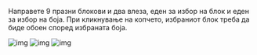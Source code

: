 Направете 9 празни блокови и два влеза, еден за избор на блок и еден за избор на боја. При кликнување на копчето, избраниот блок треба да биде обоен според избраната боја.


![img](https://raw.githubusercontent.com/gentinuhiu/internet-programiranje/gn/dom-tasks/%D0%B2%D0%B5%D0%B6%D0%B1%D0%B8/5.%20DOM/8/img/Picture1.png)
![img](https://raw.githubusercontent.com/gentinuhiu/internet-programiranje/gn/dom-tasks/%D0%B2%D0%B5%D0%B6%D0%B1%D0%B8/5.%20DOM/8/img/Picture2.png)
![img](https://raw.githubusercontent.com/gentinuhiu/internet-programiranje/gn/dom-tasks/%D0%B2%D0%B5%D0%B6%D0%B1%D0%B8/5.%20DOM/8/img/Picture3.png)
